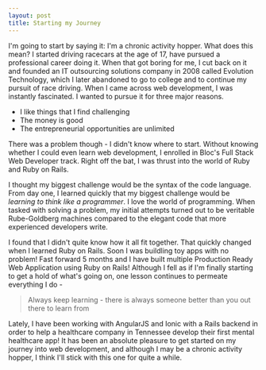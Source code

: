 ```yaml
---
layout: post
title: Starting my Journey
---
```

I'm going to start by saying it: I'm a chronic activity hopper. What does this mean? I started driving racecars at the age of 17, have pursued a professional career doing it. When that got boring for me, I cut back on it and founded an IT outsourcing solutions company in 2008 called Evolution Technology, which I later abandoned to go to college and to continue my pursuit of race driving. When I came across web development, I was instantly fascinated. I wanted to pursue it for three major reasons. 

* I like things that I find challenging
* The money is good
* The entrepreneurial opportunities are unlimited

There was a problem though - I didn't know where to start. Without knowing whether I could even learn web development, I enrolled in Bloc's Full Stack Web Developer track. Right off the bat, I was thrust into the world of Ruby and Ruby on Rails. 

I thought my biggest challenge would be the syntax of the code language. From day one, I learned quickly that my biggest challenge would be *learning to think like a programmer*. I love the world of programming. When tasked with solving a problem, my initial attempts turned out to be veritable Rube-Goldberg machines compared to the elegant code that more experienced developers write. 

I found that I didn't quite know how it all fit together. That quickly changed when I learned Ruby on Rails. Soon I was buildling toy apps with no problem! Fast forward 5 months and I have built multiple Production Ready Web Application using Ruby on Rails! Although I fell as if I'm finally starting to get a hold of what's going on, one lesson continues to permeate everything I do - 

> Always keep learning - there is always someone better than you out there to learn from

Lately, I have been working with AngularJS and Ionic with a Rails backend in order to help a healthcare company in Tennessee develop their first mental healthcare app! It has been an absolute pleasure to get started on my journey into web development, and although I may be a chronic activity hopper, I think I'll stick with this one for quite a while. 